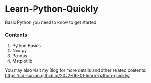 # Learn-Python-Quickly
Basic Python you need to know to get started.


### Contents

1. Python Basics
2. Numpy
3. Pandas
4. Matplotlib

You may also visit my Blog for more details and other related contents: <https://sd-suman.github.io/2022-06-01-learn-python-quickly/> 
